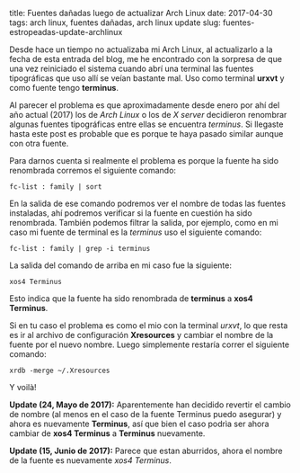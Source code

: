 title: Fuentes dañadas luego de actualizar Arch Linux
date: 2017-04-30
tags: arch linux, fuentes dañadas, arch linux update
slug: fuentes-estropeadas-update-archlinux

Desde hace un tiempo no actualizaba mi Arch Linux, al actualizarlo a la fecha de esta entrada
del blog, me he encontrado con la sorpresa de que una vez reiniciado el sistema cuando abrí una terminal
las fuentes tipográficas que uso allí se veían bastante mal. Uso como terminal **urxvt** y como fuente 
tengo **terminus**.

Al parecer el problema es que aproximadamente desde enero por ahí del año actual (2017) los de *Arch Linux*
o los de *X server* decidieron renombrar algunas fuentes tipográficas entre ellas se encuentra *terminus*. Si llegaste
hasta este post es probable que es porque te haya pasado similar aunque con otra fuente. 

Para darnos cuenta si realmente el problema es porque la fuente ha sido renombrada corremos el siguiente comando:

	fc-list : family | sort

En la salida de ese comando podremos ver el nombre de todas las fuentes instaladas, ahí podremos verificar si la fuente
en cuestión ha sido renombrada. También podemos filtrar la salida, por ejemplo, como en mi caso mi fuente de terminal es la *terminus* uso el siguiente comando:

	fc-list : family | grep -i terminus

La salida del comando de arriba en mi caso fue la siguiente:

	xos4 Terminus

Esto indica que la fuente ha sido renombrada de **terminus** a **xos4 Terminus**.

Si en tu caso el problema es como el mio con la terminal *urxvt*, lo que resta es ir al archivo de configuración
**Xresources** y cambiar el nombre de la fuente por el nuevo nombre. Luego simplemente restaría correr el siguiente comando:

	xrdb -merge ~/.Xresources

Y voilà! 

**Update (24, Mayo de 2017):** Aparentemente han decidido revertir el cambio de nombre (al menos en el caso de la 
fuente Terminus puedo asegurar) y ahora es nuevamente **Terminus**, así que bien el caso podrìa ser ahora cambiar de
**xos4 Terminus** a **Terminus** nuevamente.

**Update (15, Junio de 2017):** Parece que estan aburridos, ahora el nombre de la fuente es nuevamente *xos4 Terminus*.
